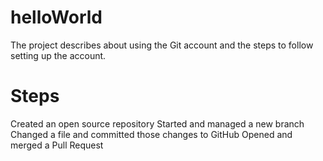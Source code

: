 # helloWorld
The project describes about using the Git account and the steps to follow setting up the account.

Steps
======
Created an open source repository
Started and managed a new branch
Changed a file and committed those changes to GitHub
Opened and merged a Pull Request
